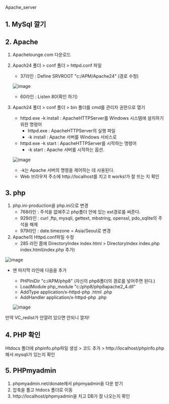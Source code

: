 Apache_server

## 1. MySql 깔기

## 2. Apache
1. Apachelounge.com 다운로드
2. Apach24 폴더 > conf 폴더 > httpd.conf 파일
   * 37라인 : Define SRVROOT "c:/APM/Apache24" (경로 수정)
     
   ![image](https://github.com/kdahun/Apache_server/assets/101082485/39304f09-9307-4855-9a5a-1d333583f1e2)

   * 60라인 : Listen 80(확인 하기)
3. Apach24 폴더 > conf 폴더 > bin 폴더를 cmd를 관리자 권한으로 열기
   * httpd.exe -k install : ApacheHTTPServer를 Windows 시스템에 설치하기 위한 명령어
       - httpd.exe : ApacheHTTPServer의 실행 파일
       - -k install : Apache 서버를 Windows 서비스로
   * httpd.exe -k start : ApacheHTTPServer를 시작하는 명령어
     - -k start : Apache 서버를 시작하는 옵션.
       
   ![image](https://github.com/kdahun/Apache_server/assets/101082485/9f1cbc24-f02c-4007-ab02-a3e30ac1ef65)

   * -k는 Apache 서버의 명령을 제어하는 데 사용된다.
   * Web 브라우저 주소에 http://localhost를 치고 It works!가 잘 뜨는 지 확인


## 3. php
1. php.ini-production을 php.ini으로 변경
   * 768라인 : 주석을 없애주고 php폴더 안에 있는 ext경로를 써준다.
   * 929라인 : curl ,ftp, mysqli, gettext, mbstring, openssl, pdo_sqlite의 주석을 해제
   * 979라인 : date.timezone = Asia/Seoul로 변경
2. Apache의 Httpd.conf파일 수정
   * 285 라인 쯤에 DirectoryIndex index.html > DirectoryIndex index.php index.html(index.php 추가)
     
  ![image](https://github.com/kdahun/Apache_server/assets/101082485/62f4fe79-a4b6-4778-bfdd-ba00eb652ab9)

     
   * 맨 마지막 라인에 다음을 추가
       - PHPIniDir "c:/APM/php8" (자신의 php8폴더의 경로를 넣어주면 된다.)
       - LoadModule php_module "c:/php8/php8apache2_4.dll"
       - AddType application/x-httpd-php .html .php
       - AddHandler application/x-httpd-php .php

     ![image](https://github.com/kdahun/Apache_server/assets/101082485/99f5ac97-7d76-45d7-9364-a396fc5f7661)

    
만약 VC_redist가 안깔려 있으면 안되니 깔자!

## 4. PHP 확인
Htdocs 폴더에 phpinfo.php파일 생성 > <?php phpinfo() ?> 코드 추가 > http://localhost/phpinfo.php해서 mysqli가 있는지 확인

## 5. PHPmyadmin
1. phpmyadmin.net/donate에서 phpmyadmin을 다운 받기
2. 압축을 풀고 htdocs 폴더로 이동
3. http://localhost/phpmyadmin을 치고 DB가 잘 나오는지 확인
